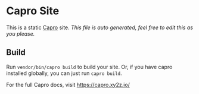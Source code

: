 # Capro Site

This is a static [Capro](https://github.com/xy2z/capro) site. _This file is auto generated, feel free to edit this as you please._

## Build

Run `vendor/bin/capro build` to build your site. Or, if you have capro installed globally, you can just run `capro build`.

For the full Capro docs, visit https://capro.xy2z.io/
